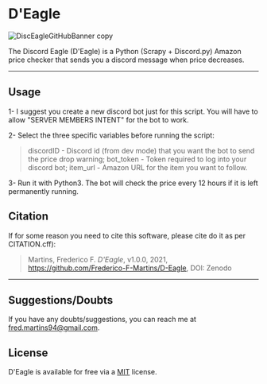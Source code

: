 # D'Eagle

![DiscEagleGitHubBanner copy](https://user-images.githubusercontent.com/56032914/129584197-e56424dd-5d61-4ee9-bb98-1092d4d31fe6.png)

The Discord Eagle (D'Eagle) is a Python (Scrapy + Discord.py) Amazon price checker that sends you a discord message when price decreases.

---
## Usage

1-  I suggest you create a new discord bot just for this script. You will have to allow "SERVER MEMBERS INTENT" for the bot to work.

2-  Select the three specific variables before running the script:

> discordID - Discord id (from dev mode) that you want the bot to send the price drop warning;
> bot_token - Token required to log into your discord bot;
> item_url - Amazon URL for the item you want to follow.

3- Run it with Python3. The bot will check the price every 12 hours if it is left permanently running.

## Citation

If for some reason you need to cite this software, please cite do it as per CITATION.cff):

> Martins, Frederico F. *D'Eagle*, v1.0.0, 2021, https://github.com/Frederico-F-Martins/D-Eagle, DOI: Zenodo

---
## Suggestions/Doubts

If you have any doubts/suggestions, you can reach me at fred.martins94@gmail.com.

## License

D'Eagle is available for free via a [MIT](https://choosealicense.com/licenses/mit/) license.

